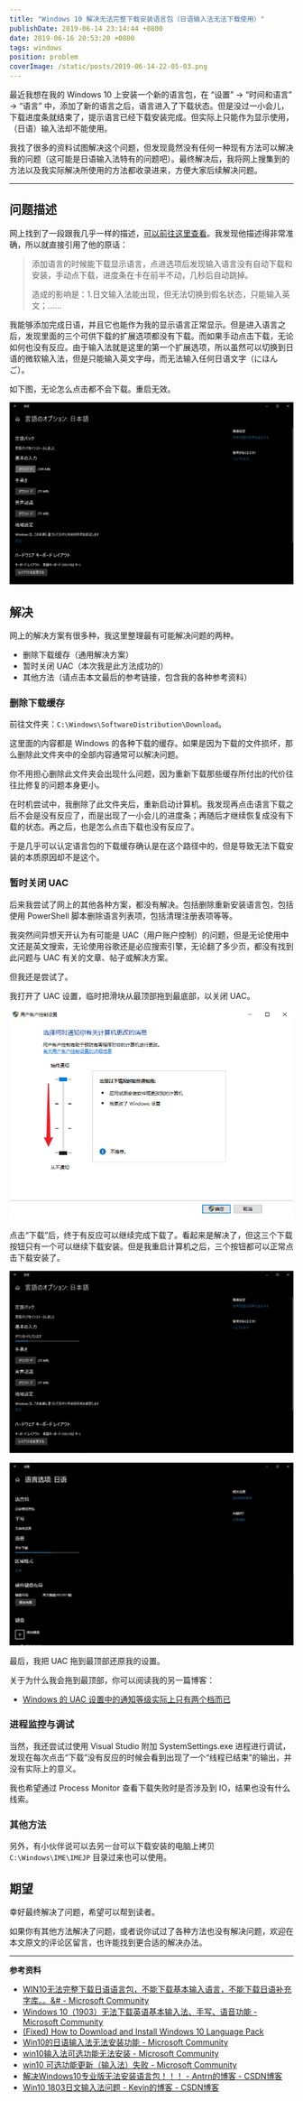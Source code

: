 ```yaml
---
title: "Windows 10 解决无法完整下载安装语言包（日语输入法无法下载使用）"
publishDate: 2019-06-14 23:14:44 +0800
date: 2019-06-16 20:53:20 +0800
tags: windows
position: problem
coverImage: /static/posts/2019-06-14-22-05-03.png
---
```


最近我想在我的 Windows 10 上安装一个新的语言包，在 “设置” -> “时间和语言” -> “语言” 中，添加了新的语言之后，语言进入了下载状态。但是没过一小会儿，下载进度条就结束了，提示语言已经下载安装完成。但实际上只能作为显示使用，（日语）输入法却不能使用。

我找了很多的资料试图解决这个问题，但发现竟然没有任何一种现有方法可以解决我的问题（这可能是日语输入法特有的问题吧）。最终解决后，我将网上搜集到的方法以及我实际解决所使用的方法都收录进来，方便大家后续解决问题。

---

<div id="toc"></div>

## 问题描述

网上找到了一段跟我几乎一样的描述，[可以前往这里查看](https://answers.microsoft.com/zh-hans/windows/forum/all/win10%E6%97%A0%E6%B3%95%E5%AE%8C%E6%95%B4%E4%B8%8B/22663fe8-5fd8-402d-bcc8-b4ce0c2e38b0)。我发现他描述得非常准确，所以就直接引用了他的原话：

> 添加语言的时候能下载显示语言，点进选项后发现输入语言没有自动下载和安装，手动点下载，进度条在卡在前半不动，几秒后自动跳掉。
> 
> 造成的影响是：1.日文输入法能出现，但无法切换到假名状态，只能输入英文；……

我能够添加完成日语，并且它也能作为我的显示语言正常显示。但是进入语言之后，发现里面的三个可供下载的扩展选项都没有下载。而如果手动点击下载，无论如何也没有反应。由于输入法就是这里的第一个扩展选项，所以虽然可以切换到日语的微软输入法，但是只能输入英文字母，而无法输入任何日语文字（にほんご）。

如下图，无论怎么点击都不会下载。重启无效。

![怎么点都没反应](/static/posts/2019-06-14-22-05-03.png)

## 解决

网上的解决方案有很多种，我这里整理最有可能解决问题的两种。

- 删除下载缓存（通用解决方案）
- 暂时关闭 UAC（本次我是此方法成功的）
- 其他方法（请点击本文最后的参考链接，包含我的各种参考资料）

### 删除下载缓存

前往文件夹：`C:\Windows\SoftwareDistribution\Download`。

这里面的内容都是 Windows 的各种下载的缓存。如果是因为下载的文件损坏，那么删除此文件夹中的全部内容通常可以解决问题。

你不用担心删除此文件夹会出现什么问题，因为重新下载那些缓存所付出的代价往往比修复的问题本身更小。

在时机尝试中，我删除了此文件夹后，重新启动计算机。我发现再点击语言下载之后不会是没有反应了，而是出现了一小会儿的进度条；再随后才继续恢复成没有下载的状态。再之后，也是怎么点击下载也没有反应了。

于是几乎可以认定语言包的下载缓存确认是在这个路径中的，但是导致无法下载安装的本质原因却不是这个。

### 暂时关闭 UAC

后来我尝试了网上的其他各种方案，都没有解决。包括删除重新安装语言包，包括使用 PowerShell 脚本删除语言列表项，包括清理注册表项等等。

我突然间异想天开认为有可能是 UAC（用户账户控制）的问题，但是无论使用中文还是英文搜索，无论使用谷歌还是必应搜索引擎，无论翻了多少页，都没有找到此问题与 UAC 有关的文章、帖子或解决方案。

但我还是尝试了。

我打开了 UAC 设置，临时把滑块从最顶部拖到最底部，以关闭 UAC。

![UAC 设置](/static/posts/2019-06-14-23-09-00.png)

点击“下载”后，终于有反应可以继续完成下载了。看起来是解决了，但这三个下载按钮只有一个可以继续下载安装。但是我重启计算机之后，三个按钮都可以正常点击下载安装了。

![已经可以开始下载安装了](/static/posts/2019-06-14-22-05-23.png)

![已经可以开始下载安装了](/static/posts/2019-06-14-22-05-34.png)

最后，我把 UAC 拖到最顶部还原我的设置。

关于为什么我会拖到最顶部，你可以阅读我的另一篇博客：

- [Windows 的 UAC 设置中的通知等级实际上只有两个档而已](/post/there-are-only-two-settings-for-the-uac-slider)

### 进程监控与调试

当然，我还尝试过使用 Visual Studio 附加 SystemSettings.exe 进程进行调试，发现在每次点击“下载”没有反应的时候会看到出现了一个“线程已结束”的输出，并没有实际上的意义。

我也希望通过 Process Monitor 查看下载失败时是否涉及到 IO，结果也没有什么线索。

### 其他方法

另外，有小伙伴说可以去另一台可以下载安装的电脑上拷贝 `C:\Windows\IME\IMEJP` 目录过来也可以使用。

## 期望

幸好最终解决了问题，希望可以帮到读者。

如果你有其他方法解决了问题，或者说你试过了各种方法也没有解决问题，欢迎在本文原文的评论区留言，也许能找到更合适的解决办法。

---

**参考资料**

- [WIN10无法完整下载日语语言包，不能下载基本输入语言，不能下载日语补充字库。。&# - Microsoft Community](https://answers.microsoft.com/zh-hans/windows/forum/all/win10%E6%97%A0%E6%B3%95%E5%AE%8C%E6%95%B4%E4%B8%8B/22663fe8-5fd8-402d-bcc8-b4ce0c2e38b0)
- [Windows 10（1903）无法下载英语基本输入法、手写、语音功能 - Microsoft Community](https://answers.microsoft.com/zh-hans/windows/forum/all/windows/c5d81b0f-a223-4fad-bb63-df6e82f91a26)
- [(Fixed) How to Download and Install Windows 10 Language Pack](https://www.jihosoft.com/tips/download-install-windows-10-language-pack.html)
- [Win10的日语输入法无法安装功能 - Microsoft Community](https://answers.microsoft.com/zh-hans/windows/forum/all/win10%E7%9A%84%E6%97%A5%E8%AF%AD%E8%BE%93%E5%85%A5/846ee4e4-0f15-4431-9faa-b4e170230c4b)
- [win10输入法可选功能无法安装 - Microsoft Community](https://answers.microsoft.com/zh-hans/windows/forum/all/win10%E8%BE%93%E5%85%A5%E6%B3%95%E5%8F%AF%E9%80%89/89f90932-bab3-49e3-b74a-afe272f17461)
- [win10 可选功能更新（输入法）失败 - Microsoft Community](https://answers.microsoft.com/zh-hans/windows/forum/all/win10/9ae722f4-0c8e-4864-a4e7-018bf478bc87)
- [解决Windows10专业版无法安装语言包！！！ - Antrn的博客 - CSDN博客](https://blog.csdn.net/qq_38232598/article/details/80687009)
- [Win10 1803日文输入法问题 - Kevin的博客 - CSDN博客](https://blog.csdn.net/yinghua12a/article/details/81105287)

